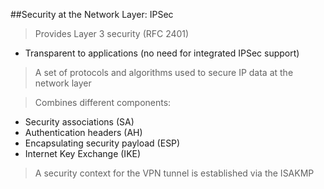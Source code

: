 ##Security at the Network Layer: IPSec

> Provides Layer 3 security (RFC 2401)
- Transparent to applications (no need for integrated IPSec support)

> A set of protocols and algorithms used to secure IP data at the network layer

> Combines different components:
- Security associations (SA)
- Authentication headers (AH)
- Encapsulating security payload (ESP)
- Internet Key Exchange (IKE)

> A security context for the VPN tunnel is established via the ISAKMP

